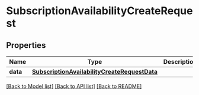# SubscriptionAvailabilityCreateRequest

## Properties
Name | Type | Description | Notes
------------ | ------------- | ------------- | -------------
**data** | [**SubscriptionAvailabilityCreateRequestData**](SubscriptionAvailabilityCreateRequestData.md) |  | 

[[Back to Model list]](../README.md#documentation-for-models) [[Back to API list]](../README.md#documentation-for-api-endpoints) [[Back to README]](../README.md)


